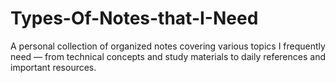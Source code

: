 # Types-Of-Notes-that-I-Need
A personal collection of organized notes covering various topics I frequently need — from technical concepts and study materials to daily references and important resources.
